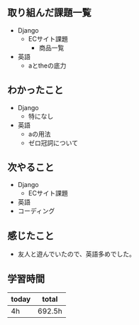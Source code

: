 
## 取り組んだ課題一覧
- Django
	- ECサイト課題
		- 商品一覧
- 英語
	- aとtheの底力
## わかったこと
- Django
	- 特になし
- 英語
	- aの用法
	- ゼロ冠詞について
## 次やること
- Django
	- ECサイト課題
- 英語
- コーディング
## 感じたこと
- 友人と遊んでいたので、英語多めでした。
## 学習時間

| today | total  |
| ----- | ------ |
| 4h    | 692.5h |

